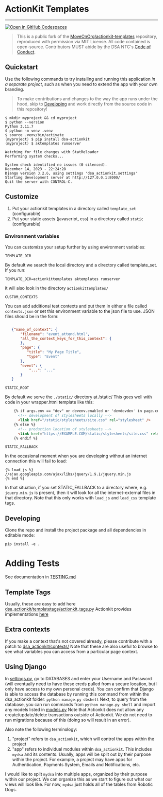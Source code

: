 # ActionKit Templates
---

[![Open in GitHub Codespaces](https://github.com/codespaces/badge.svg)](https://codespaces.new/dsa-ntc/actionkit-templates)

> This is a public fork of the [MoveOnOrg/actionkit-templates](https://github.com/MoveOnOrg/actionkit-templates) repository, reproduced with permission via MIT License. All code contained is open-source. Contributors MUST abide by the DSA NTC's [Code of Conduct](https://docs.google.com/document/d/12JOWHitVxx8ZR15Ea46JrD1fTpqO2xhBzag1cHRmFwE/edit?usp=sharing).


## Quickstart

Use the following commands to try installing and running this application *in a separate project*, such as when you need to extend the app with your own branding.

> To make contributions and changes to the way the app runs under the hood, skip to [Developing](#developing) and work directly from the source code in this repository!

```console
$ mkdir myproject && cd myproject
$ python --version
Python 3.11.7
$ python -m venv .venv
$ source .venv/bin/activate
(myproject) $ pip install dsa-actionkit
(myproject) $ aktemplates runserver

Watching for file changes with StatReloader
Performing system checks...

System check identified no issues (0 silenced).
December 14, 2023 - 22:24:28
Django version 3.2.6, using settings 'dsa_actionkit.settings'
Starting development server at http://127.0.0.1:8000/
Quit the server with CONTROL-C.
```



## Customize

1. Put your actionkit templates in a directory called `template_set` (configurable)
2. Put your static assets (javascript, css) in a directory called `static` (configurable)

### Environment variables

You can customize your setup further by using environment variables:

`TEMPLATE_DIR`

By default we search the local directory and a directory called template_set.  If you run:

```
TEMPLATE_DIR=actionkittemplates aktemplates runserver
```

it will also look in the directory `actionkittemplates/`

`CUSTOM_CONTEXTS`

You can add additional test contexts and put them in either a file called `contexts.json` or set this environment variable to the json file to use.  JSON files should be in the form:

```json

   {"name_of_context": {
       "filename": "event_attend.html",
       "all_the_context_keys_for_this_context": {
       },
       "page": {
          "title": "My Page Title",
          "type": "Event"
       },
       "event": {
           "...": "..."
       }
   }

```

`STATIC_ROOT`

By default we serve the `./static/` directory at /static/  This goes well with code in your wrapper.html template like this:

```html
    {% if args.env == "dev" or devenv.enabled or 'devdevdev' in page.custom_fields.layout_options %}
      <!-- development of stylesheets locally -->
      <link href="/static/stylesheets/site.css" rel="stylesheet" />
    {% else %}
      <!-- production location of stylesheets -->
      <link href="https://EXAMPLE.COM/static/stylesheets/site.css" rel="stylesheet" />
    {% endif %}
```

`STATIC_FALLBACK`

In the occasional moment when you are developing without an internet connection this will fail to load:

```
{% load_js %}
//ajax.googleapis.com/ajax/libs/jquery/1.9.1/jquery.min.js
{% end %}
```

In that situation, if you set STATIC_FALLBACK to a directory where, e.g. `jquery.min.js` is present, then it will look for all the internet-external files in that directory. Note that this only works with `load_js` and `load_css` template tags.

## Developing

Clone the repo and install the project package and all dependencies in editable mode:

  ```
  pip install -e .
  ```

Adding Tests
============

See documentation in [TESTING.md](./TESTING.md)

Template Tags
-------------

Usually, these are easy to add here [dsa_actionkit/templatetags/actionkit_tags.py](https://github.com/dsa-ntc/actionkit-templates/blob/master/dsa_actionkit/templatetags/actionkit_tags.py) Actionkit provides implementations [here](https://roboticdogs.actionkit.com/docs/manual/guide/customtags.html)

Extra contexts
--------------

If you make a context that's not covered already, please contribute with a patch to
[dsa_actionkit/contexts/](https://github.com/dsa-ntc/actionkit-templates/tree/master/dsa_actionkit/contexts) Note that these are also useful to browse to see
what variables you can access from a particular page context.

Using Django
--------------

In [settings.py](./dsa_actionkit/dsa_actionkit/settings.py), go to DATABASES and enter your Username and Password (will eventually need to have these creds pulled from a secure location, but I only have access to my own personal creds).
You can confirm that Django is able to access the database by running this command from within the dsa_actionkit folder: `python manage.py dbshell`
Next, to query from the database, you can run commands from `python manage.py shell` and import any models listed in [models.py](./dsa_actionkit/mydsa/models.py)
Note that Actionkit does not allow any create/update/delete transactions outside of Actionkit.
We do not need to run migrations because of this (doing so will result in an error).

Also note the following terminology:
1. "project" refers to `dsa_actionkit`, which will control the apps within the project
2. "app" refers to individual modules within `dsa_actionkit`. This includes `mydsa` and its contents. Usually, apps will be split out by their purpose within the project. For example, a project may have apps for Authentication, Payments System, Emails and Notifications, etc.

I would like to split `mydsa` into multiple apps, organized by their purpose within our project. We can organize this as we start to figure out what our views will look like. For now, `mydsa` just holds all of the tables from Robotic Dogs.